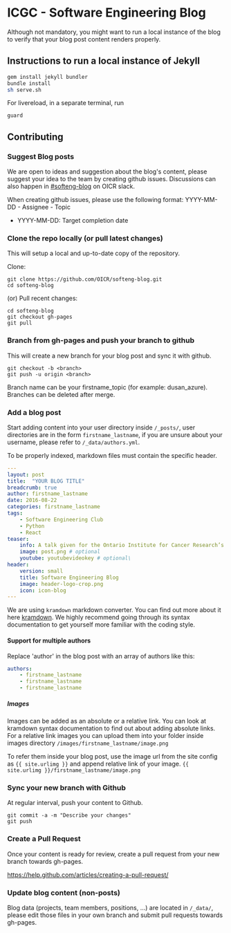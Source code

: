 # ICGC - Software Engineering Blog

Although not mandatory, you might want to run a local instance of the blog to verify that your blog post content renders properly.

## Instructions to run a local instance of Jekyll

```bash
gem install jekyll bundler
bundle install
sh serve.sh
```

For livereload, in a separate terminal, run

```
guard
```

## Contributing

### Suggest Blog posts

We are open to ideas and suggestion about the blog's content, please suggest your idea to the team by creating github issues. Discussions can also happen in [#softeng-blog](https://oicr.slack.com/messages/softeng-blog/) on OICR slack.

When creating github issues, please use the following format: YYYY-MM-DD - Assignee - Topic
 - YYYY-MM-DD: Target completion date

### Clone the repo locally (or pull latest changes)

This will setup a local and up-to-date copy of the repository.

Clone:
```
git clone https://github.com/OICR/softeng-blog.git
cd softeng-blog
```

(or) Pull recent changes:
```
cd softeng-blog
git checkout gh-pages
git pull
```

### Branch from gh-pages and push your branch to github

This will create a new branch for your blog post and sync it with github.
```
git checkout -b <branch>
git push -u origin <branch>
```
Branch name can be your firstname_topic (for example: dusan_azure). Branches can be deleted after merge.

### Add a blog post

Start adding content into your user directory inside `/_posts/`, user directories are in the form `firstname_lastname`, if you are unsure about your username, please refer to `/_data/authors.yml`.

To be properly indexed, markdown files must contain the specific header.

```yml
---
layout: post
title:  "YOUR BLOG TITLE"
breadcrumb: true
author: firstname_lastname
date: 2016-08-22
categories: firstname_lastname
tags:
    - Software Engineering Club
    - Python
    - React
teaser:
    info: A talk given for the Ontario Institute for Cancer Research’s software engineering club on PGMLab (Probabilistic Graphical Model Lab) and developing web applications for Celery. Javascript web technologies such as React, Redux, Immutable.js, ECMAScript 6 (ES6) are discussed...
    image: post.png # optional
    youtube: youtubevideokey # optional\
header:
    version: small
    title: Software Engineering Blog
    image: header-logo-crop.png
    icon: icon-blog
---
```

We are using `kramdown` markdown converter. You can find out more about it here [kramdown](http://kramdown.gettalong.org). We highly recommend going through its syntax documentation
to get yourself more familiar with the coding style.

#### Support for multiple authors

Replace 'author' in the blog post with an array of authors like this:
```yml
authors:
    - firstname_lastname
    - firstname_lastname
    - firstname_lastname
```

##### Images

Images can be added as an absolute or a relative link. You can look at kramdown syntax documentation to find out about adding absolute links. For a relative link images you can upload them into your folder inside images directory `/images/firstname_lastname/image.png`

To refer them inside your blog post, use the image url from the site config as `{{ site.urlimg }}` and append relative link of your image. `{{ site.urlimg }}/firstname_lastname/image.png`

### Sync your new branch with Github

At regular interval, push your content to Github.

```
git commit -a -m "Describe your changes"
git push
```

### Create a Pull Request

Once your content is ready for review, create a pull request from your new branch towards gh-pages.

https://help.github.com/articles/creating-a-pull-request/

### Update blog content (non-posts)

Blog data (projects, team members, positions, ...) are located in `/_data/`, please edit those files in your own branch and submit pull requests towards gh-pages.
